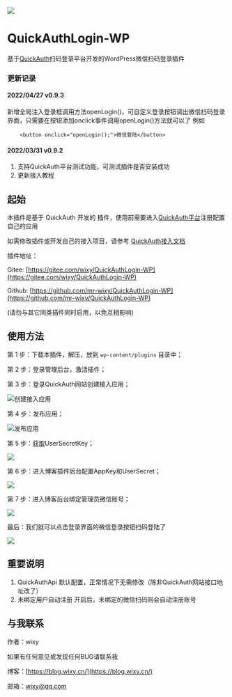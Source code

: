 ![](https://cdn.wixy.cn/blog-picture/WordPress-logotype-alternative.png)

# QuickAuthLogin-WP

基于[QuickAuth](https://qauth.cn)扫码登录平台开发的WordPress微信扫码登录插件


### 更新记录

#### 2022/04/27 v0.9.3

新增全局注入登录框调用方法openLogin()，可自定义登录按钮调出微信扫码登录界面，只需要在按钮添加onclick事件调用openLogin()方法就可以了
例如

  ```
      <button onclick="openLogin();">微信登陆</button>
  ```

#### 2022/03/31 v0.9.2

1. 支持QuickAuth平台测试功能，可测试插件是否安装成功
2. 更新接入教程

## 起始

本插件是基于 QuickAuth 开发的 插件，使用前需要进入[QuickAuth平台](https://qauth.cn)注册配置自己的应用

如需修改插件或开发自己的接入项目，请参考 [QuickAuth接入文档](https://qauth.cn/doc/index.html)

插件地址：

Gitee: [https://gitee.com/wixy/QuickAuthLogin-WP](https://gitee.com/wixy/QuickAuthLogin-WP)

Github: [https://github.com/mr-wixy/QuickAuthLogin-WP](https://github.com/mr-wixy/QuickAuthLogin-WP)

(请勿与其它同类插件同时启用，以免互相影响)

## 使用方法

第 1 步：下载本插件，解压，放到 `wp-content/plugins` 目录中；

第 2 步：登录管理后台，激活插件；

第 3 步：登录QuickAuth网站创建接入应用；

![创建接入应用](https://cdn.wixy.cn/blog-picture/20220407155243.png)

第 4 步：发布应用；

![发布应用](https://cdn.wixy.cn/blog-picture/20220407133237.png)

第 5 步：[获取](https://qauth.cn/config/secret)UserSecretKey；

![](https://cdn.wixy.cn/blog-picture/blog-picture20220127161157.png)

第 6 步：进入博客插件后台配置AppKey和UserSecret；

![](https://cdn.wixy.cn/blog-picture/20220207145540.png)

第 7 步：进入博客后台绑定管理员微信账号；

![](https://cdn.wixy.cn/blog-picture/20220207151735.png)

最后：我们就可以点击登录界面的微信登录按钮扫码登陆了

![](https://cdn.wixy.cn/blog-picture/20220207151419.png)

## 重要说明

1. QuickAuthApi 默认配置，正常情况下无需修改（除非QuickAuth网站接口地址改了）
2. 未绑定用户自动注册 开启后，未绑定的微信扫码则会自动注册账号

## 与我联系

作者：wixy

如果有任何意见或发现任何BUG请联系我

博客：[https://blog.wixy.cn/](https://blog.wixy.cn/)

邮箱：[wixy@qq.com](mailto:wixy@qq.com)

  [1]: https://cdn.wixy.cn/blog-file/2022/02/07/1644217858.zip
